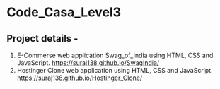 # Code_Casa_Level3

## Project details -
1. E-Commerse web application Swag_of_India using HTML, CSS and JavaScript.
   https://suraj138.github.io/SwagIndia/
2. Hostinger Clone web application using HTML, CSS and JavaScript.
   https://suraj138.github.io/Hostinger_Clone/
